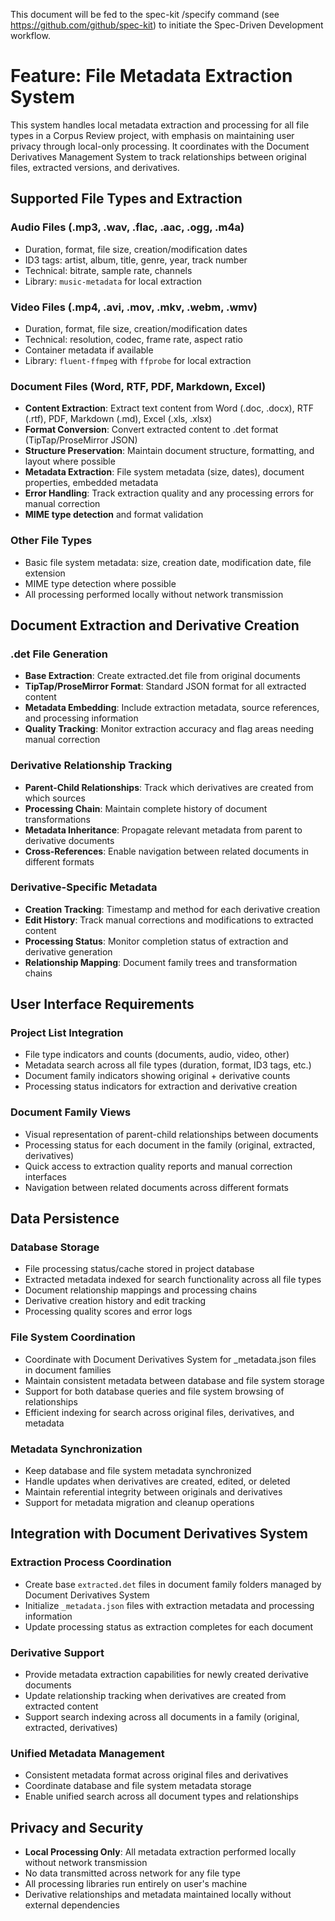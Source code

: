 This document will be fed to the spec-kit /specify command (see https://github.com/github/spec-kit) to initiate the Spec-Driven Development workflow.

# Feature: File Metadata Extraction System

This system handles local metadata extraction and processing for all file types in a Corpus Review project, with emphasis on maintaining user privacy through local-only processing. It coordinates with the Document Derivatives Management System to track relationships between original files, extracted versions, and derivatives.

## Supported File Types and Extraction

### Audio Files (.mp3, .wav, .flac, .aac, .ogg, .m4a)

- Duration, format, file size, creation/modification dates
- ID3 tags: artist, album, title, genre, year, track number
- Technical: bitrate, sample rate, channels
- Library: `music-metadata` for local extraction

### Video Files (.mp4, .avi, .mov, .mkv, .webm, .wmv)

- Duration, format, file size, creation/modification dates
- Technical: resolution, codec, frame rate, aspect ratio
- Container metadata if available
- Library: `fluent-ffmpeg` with `ffprobe` for local extraction

### Document Files (Word, RTF, PDF, Markdown, Excel)

- **Content Extraction**: Extract text content from Word (.doc, .docx), RTF (.rtf), PDF, Markdown (.md), Excel (.xls, .xlsx)
- **Format Conversion**: Convert extracted content to .det format (TipTap/ProseMirror JSON)
- **Structure Preservation**: Maintain document structure, formatting, and layout where possible
- **Metadata Extraction**: File system metadata (size, dates), document properties, embedded metadata
- **Error Handling**: Track extraction quality and any processing errors for manual correction
- **MIME type detection** and format validation

### Other File Types

- Basic file system metadata: size, creation date, modification date, file extension
- MIME type detection where possible
- All processing performed locally without network transmission

## Document Extraction and Derivative Creation

### .det File Generation

- **Base Extraction**: Create extracted.det file from original documents
- **TipTap/ProseMirror Format**: Standard JSON format for all extracted content
- **Metadata Embedding**: Include extraction metadata, source references, and processing information
- **Quality Tracking**: Monitor extraction accuracy and flag areas needing manual correction

### Derivative Relationship Tracking

- **Parent-Child Relationships**: Track which derivatives are created from which sources
- **Processing Chain**: Maintain complete history of document transformations
- **Metadata Inheritance**: Propagate relevant metadata from parent to derivative documents
- **Cross-References**: Enable navigation between related documents in different formats

### Derivative-Specific Metadata

- **Creation Tracking**: Timestamp and method for each derivative creation
- **Edit History**: Track manual corrections and modifications to extracted content
- **Processing Status**: Monitor completion status of extraction and derivative generation
- **Relationship Mapping**: Document family trees and transformation chains

## User Interface Requirements

### Project List Integration

- File type indicators and counts (documents, audio, video, other)
- Metadata search across all file types (duration, format, ID3 tags, etc.)
- Document family indicators showing original + derivative counts
- Processing status indicators for extraction and derivative creation

### Document Family Views

- Visual representation of parent-child relationships between documents
- Processing status for each document in the family (original, extracted, derivatives)
- Quick access to extraction quality reports and manual correction interfaces
- Navigation between related documents across different formats

## Data Persistence

### Database Storage

- File processing status/cache stored in project database
- Extracted metadata indexed for search functionality across all file types
- Document relationship mappings and processing chains
- Derivative creation history and edit tracking
- Processing quality scores and error logs

### File System Coordination

- Coordinate with Document Derivatives System for \_metadata.json files in document families
- Maintain consistent metadata between database and file system storage
- Support for both database queries and file system browsing of relationships
- Efficient indexing for search across original files, derivatives, and metadata

### Metadata Synchronization

- Keep database and file system metadata synchronized
- Handle updates when derivatives are created, edited, or deleted
- Maintain referential integrity between originals and derivatives
- Support for metadata migration and cleanup operations

## Integration with Document Derivatives System

### Extraction Process Coordination

- Create base `extracted.det` files in document family folders managed by Document Derivatives System
- Initialize `_metadata.json` files with extraction metadata and processing information
- Update processing status as extraction completes for each document

### Derivative Support

- Provide metadata extraction capabilities for newly created derivative documents
- Update relationship tracking when derivatives are created from extracted content
- Support search indexing across all documents in a family (original, extracted, derivatives)

### Unified Metadata Management

- Consistent metadata format across original files and derivatives
- Coordinate database and file system metadata storage
- Enable unified search across all document types and relationships

## Privacy and Security

- **Local Processing Only**: All metadata extraction performed locally without network transmission
- No data transmitted across network for any file type
- All processing libraries run entirely on user's machine
- Derivative relationships and metadata maintained locally without external dependencies
